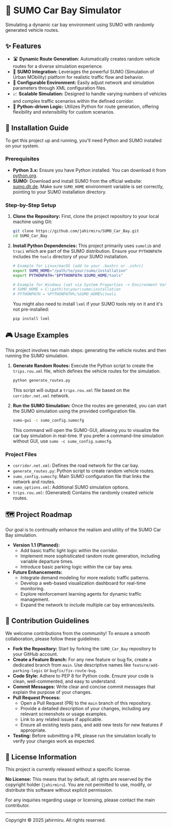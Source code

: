 # 🚗 SUMO Car Bay Simulator
Simulating a dynamic car bay environment using SUMO with randomly generated vehicle routes.


## ✨ Features

*   🛣️ **Dynamic Route Generation:** Automatically creates random vehicle routes for a diverse simulation experience.
*   🚦 **SUMO Integration:** Leverages the powerful SUMO (Simulation of Urban MObility) platform for realistic traffic flow and behavior.
*   🔄 **Configurable Environment:** Easily adjust network and simulation parameters through XML configuration files.
*   📈 **Scalable Simulation:** Designed to handle varying numbers of vehicles and complex traffic scenarios within the defined corridor.
*   🐍 **Python-driven Logic:** Utilizes Python for route generation, offering flexibility and extensibility for custom scenarios.


## 🚀 Installation Guide

To get this project up and running, you'll need Python and SUMO installed on your system.

### Prerequisites

*   **Python 3.x:** Ensure you have Python installed. You can download it from [python.org](https://www.python.org/downloads/).
*   **SUMO:** Download and install SUMO from the official website: [sumo.dlr.de](https://sumo.dlr.de/docs/Installing.html). Make sure `SUMO_HOME` environment variable is set correctly, pointing to your SUMO installation directory.

### Step-by-Step Setup

1.  **Clone the Repository:**
    First, clone the project repository to your local machine using Git:

    ```bash
    git clone https://github.com/jahirmiru/SUMO_Car_Bay.git
    cd SUMO_Car_Bay
    ```

2.  **Install Python Dependencies:**
    This project primarily uses `sumolib` and `traci` which are part of the SUMO distribution. Ensure your `PYTHONPATH` includes the `tools` directory of your SUMO installation.

    ```bash
    # Example for Linux/macOS (add to your .bashrc or .zshrc)
    export SUMO_HOME="/path/to/your/sumo/installation"
    export PYTHONPATH="$PYTHONPATH:$SUMO_HOME/tools"

    # Example for Windows (set via System Properties -> Environment Variables)
    # SUMO_HOME = C:\path\to\your\sumo\installation
    # PYTHONPATH = %PYTHONPATH%;%SUMO_HOME%\tools
    ```

    You might also need to install `lxml` if your SUMO tools rely on it and it's not pre-installed:

    ```bash
    pip install lxml
    ```


## 🎮 Usage Examples

This project involves two main steps: generating the vehicle routes and then running the SUMO simulation.

1.  **Generate Random Routes:**
    Execute the Python script to create the `trips.rou.xml` file, which defines the vehicle routes for the simulation.

    ```bash
    python generate_routes.py
    ```
    This script will output a `trips.rou.xml` file based on the `corridor.net.xml` network.

2.  **Run the SUMO Simulation:**
    Once the routes are generated, you can start the SUMO simulation using the provided configuration file.

    ```bash
    sumo-gui -c sumo_config.sumocfg
    ```
    This command will open the SUMO-GUI, allowing you to visualize the car bay simulation in real-time. If you prefer a command-line simulation without GUI, use `sumo -c sumo_config.sumocfg`.

### Project Files

*   `corridor.net.xml`: Defines the road network for the car bay.
*   `generate_routes.py`: Python script to create random vehicle routes.
*   `sumo_config.sumocfg`: Main SUMO configuration file that links the network and routes.
*   `sumo_options.xml`: Additional SUMO simulation options.
*   `trips.rou.xml`: (Generated) Contains the randomly created vehicle routes.


## 🗺️ Project Roadmap

Our goal is to continually enhance the realism and utility of the SUMO Car Bay simulation.

*   **Version 1.1 (Planned):**
    *   Add basic traffic light logic within the corridor.
    *   Implement more sophisticated random route generation, including variable departure times.
    *   Introduce basic parking logic within the car bay area.
*   **Future Enhancements:**
    *   Integrate demand modeling for more realistic traffic patterns.
    *   Develop a web-based visualization dashboard for real-time monitoring.
    *   Explore reinforcement learning agents for dynamic traffic management.
    *   Expand the network to include multiple car bay entrances/exits.


## 🤝 Contribution Guidelines

We welcome contributions from the community! To ensure a smooth collaboration, please follow these guidelines:

*   **Fork the Repository:** Start by forking the `SUMO_Car_Bay` repository to your GitHub account.
*   **Create a Feature Branch:** For any new feature or bug fix, create a dedicated branch from `main`. Use descriptive names like `feature/add-parking-logic` or `bugfix/fix-route-bug`.
*   **Code Style:** Adhere to PEP 8 for Python code. Ensure your code is clean, well-commented, and easy to understand.
*   **Commit Messages:** Write clear and concise commit messages that explain the purpose of your changes.
*   **Pull Request Process:**
    *   Open a Pull Request (PR) to the `main` branch of this repository.
    *   Provide a detailed description of your changes, including any relevant screenshots or usage examples.
    *   Link to any related issues if applicable.
    *   Ensure all existing tests pass, and add new tests for new features if appropriate.
*   **Testing:** Before submitting a PR, please run the simulation locally to verify your changes work as expected.


## 📄 License Information

This project is currently released without a specific license.

**No License:** This means that by default, all rights are reserved by the copyright holder (`jahirmiru`). You are not permitted to use, modify, or distribute this software without explicit permission.

For any inquiries regarding usage or licensing, please contact the main contributor.

---
Copyright © 2025 jahirmiru. All rights reserved.
